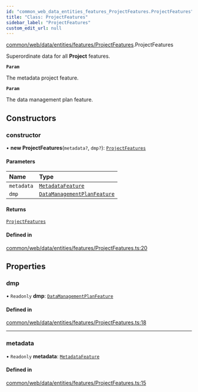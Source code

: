 ```yaml
---
id: "common_web_data_entities_features_ProjectFeatures.ProjectFeatures"
title: "Class: ProjectFeatures"
sidebar_label: "ProjectFeatures"
custom_edit_url: null
---
```


[common/web/data/entities/features/ProjectFeatures](../modules/common_web_data_entities_features_ProjectFeatures.md).ProjectFeatures

Superordinate data for all **Project** features.

**`Param`**

The metadata project feature.

**`Param`**

The data management plan feature.

## Constructors

### constructor

• **new ProjectFeatures**(`metadata?`, `dmp?`): [`ProjectFeatures`](common_web_data_entities_features_ProjectFeatures.ProjectFeatures.md)

#### Parameters

| Name | Type |
| :------ | :------ |
| `metadata` | [`MetadataFeature`](common_web_data_entities_features_MetadataFeature.MetadataFeature.md) |
| `dmp` | [`DataManagementPlanFeature`](common_web_data_entities_features_DataManagementPlanFeature.DataManagementPlanFeature.md) |

#### Returns

[`ProjectFeatures`](common_web_data_entities_features_ProjectFeatures.ProjectFeatures.md)

#### Defined in

[common/web/data/entities/features/ProjectFeatures.ts:20](https://github.com/Soroush9978/rds-ng/blob/165bdc6/src/common/web/data/entities/features/ProjectFeatures.ts#L20)

## Properties

### dmp

• `Readonly` **dmp**: [`DataManagementPlanFeature`](common_web_data_entities_features_DataManagementPlanFeature.DataManagementPlanFeature.md)

#### Defined in

[common/web/data/entities/features/ProjectFeatures.ts:18](https://github.com/Soroush9978/rds-ng/blob/165bdc6/src/common/web/data/entities/features/ProjectFeatures.ts#L18)

___

### metadata

• `Readonly` **metadata**: [`MetadataFeature`](common_web_data_entities_features_MetadataFeature.MetadataFeature.md)

#### Defined in

[common/web/data/entities/features/ProjectFeatures.ts:15](https://github.com/Soroush9978/rds-ng/blob/165bdc6/src/common/web/data/entities/features/ProjectFeatures.ts#L15)
